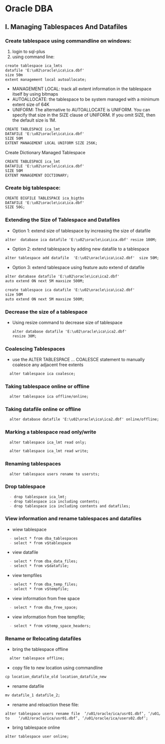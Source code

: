 # Oracle DBA

## I. Managing Tablespaces And Datafiles
### Create tablespace using commandline on windows:
  1. login to sql-plus
  2. using command line:
```markdown
create tablespace ica_lmts 
datafile 'E:\u02\oracle\ica\ica.dbf' 
size 50m 
extent management local autoallocate;
```
  - MANAGEMENT LOCAL: track all extent information in the tablespace itself by using bitmaps
  - AUTOALLOCATE: the tablespace to be system managed with a minimum extent size of 64K
  - UNIFORM: The alternative to AUTOALLOCATE is UNIFORM. You can specify that size in the SIZE clause of UNIFORM. If you omit SIZE, then    the default size is 1M. 
 ```markdown
CREATE TABLESPACE ica_lmt 
DATAFILE 'E:\u02\oracle\ica\ica.dbf' 
SIZE 50M 
EXTENT MANAGEMENT LOCAL UNIFORM SIZE 256K; 
```
Create Dictionary Managed Tablespace
 ```markdown
CREATE TABLESPACE ica_lmt 
DATAFILE 'E:\u02\oracle\ica\ica.dbf' 
SIZE 50M 
EXTENT MANAGEMENT DICTIONARY;
```
### Create big tablespace:
```markdown
CREATE BIGFILE TABLESPACE ica_bigtbs  
DATAFILE 'E:\u02\oracle\ica\ica.dbf' 
SIZE 50G;
```

### Extending the Size of Tablespace and Datafiles
  - Option 1: extend size of tablespace by increasing the size of datafile
 ```markdown
 alter  database ica datafile 'E:\u02\oracle\ica\ica.dbf' resize 100M;
 ```
  - Option 2: extend tablespace by adding new datafile to a tablespace
  ```markdown
  alter tablespace add datafile  'E:\u02\oracle\ica\ica2.dbf'  size 50M;
  ```
  - Option 3: extend tablespace using feature auto extend of datafile
  ```markdown 
  alter database datafile 'E:\u02\oracle\ica\ica2.dbf' 
  auto extend ON next 5M maxsize 500M;
  ```
  ```markdown
  create tablespace ica datafile 'E:\u02\oracle\ica\ica2.dbf' 
  size 50M
  auto extend ON next 5M maxsize 500M;
```
### Decrease the size of a tablespace
- Using resize command to decrease size of tablespace
  ```markdown
  alter database datafile 'E:\u02\oracle\ica\ica2.dbf'      
  resize 30M;
  ```
### Coalescing Tablespaces
- use the ALTER TABLESPACE ... COALESCE statement to manually coalesce any adjacent free extents
```markdown
  alter tablespace ica coalesce;
```

### Taking tablespace online or offline
```markdown
  alter tablespace ica offline/online;
```
### Taking datafile online or offline
```markdown
  alter database datafile 'E:\u02\oracle\ica\ica2.dbf' online/offline;
```

### Marking a tablespace read only/write
```markdown
  alter tablespace ica_lmt read only;
```

```markdown
  alter tablespace ica_lmt read write;
```

### Renaming  tablespaces
```markdown
  alter tablespace users rename to usersts;
```

### Drop tablespace
```markdown
  - drop tablespace ica_lmt;
  - drop tablespace ica including contents;
  - drop tablespace ica including contents and datafiles;
```
### View information and rename tablespaces and datafiles
  - wiew tablespace
``` markdown
  - select * from dba_tablespaces 
  - select * from v$tablespace
```
  - view datafile
```markdown  
  - select * from dba_data_files;
  - select * from v$datafile;
```
  - view tempfiles
```markdown
  - select * from dba_temp_files;
  - select * from v$tempfile;
```
  - view information from free space
```markdown
  - select * from dba_free_space;
```
  - view information from free tempfile;
```markdown
  - select * from v$temp_space_headers;
```

### Rename or Relocating datafiles
  - bring  the tablespace offline
  ```markdown
    alter tablespace offline;
  ```
  - copy file to new location using commandline
  ``` markdown
  cp location_datafile_old location_datafile_new
  ```
  - rename datafile
  ``` markdown
  mv datafile_1 datafile_2;
  ```
  
  - rename and reloaction these file:
  ``` markdown
  alter tablespace users rename file  ‘/u01/oracle/ica/usr01.dbf’, ‘/u01/oracle/ica/usr02.dbf’ 
  to	‘/u02/oracle/ica/usr01.dbf’, ’/u01/oracle/ica/users02.dbf’;
  ```
  - bring tablespace online
  ```markdown
  alter tablespace user online;
  ```

  
